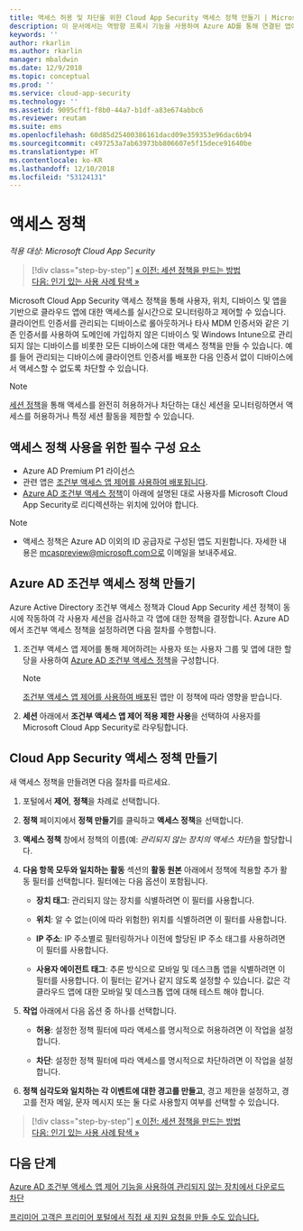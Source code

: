 ```yaml
---
title: 액세스 허용 및 차단을 위한 Cloud App Security 액세스 정책 만들기 | Microsoft Docs
description: 이 문서에서는 역방향 프록시 기능을 사용하여 Azure AD를 통해 연결된 앱에 대한 액세스를 허용하고 차단하도록 Cloud App Security 조건부 액세스 앱 제어 액세스 정책을 설정하는 절차를 설명합니다.
keywords: ''
author: rkarlin
ms.author: rkarlin
manager: mbaldwin
ms.date: 12/9/2018
ms.topic: conceptual
ms.prod: ''
ms.service: cloud-app-security
ms.technology: ''
ms.assetid: 9095cff1-f8b0-44a7-b1df-a83e674abbc6
ms.reviewer: reutam
ms.suite: ems
ms.openlocfilehash: 60d85d25400386161dacd09e359353e96dac6b94
ms.sourcegitcommit: c497253a7ab63973bb806607e5f15dece91640be
ms.translationtype: HT
ms.contentlocale: ko-KR
ms.lasthandoff: 12/10/2018
ms.locfileid: "53124131"
---
```

# <a name="access-policies"></a>액세스 정책 

*적용 대상: Microsoft Cloud App Security*

>[!div class="step-by-step"]
[« 이전: 세션 정책을 만드는 방법](session-policy-aad.md)<br>
[다음: 인기 있는 사용 사례 탐색 »](use-case-proxy-block-session-aad.md)


Microsoft Cloud App Security 액세스 정책을 통해 사용자, 위치, 디바이스 및 앱을 기반으로 클라우드 앱에 대한 액세스를 실시간으로 모니터링하고 제어할 수 있습니다. 클라이언트 인증서를 관리되는 디바이스로 롤아웃하거나 타사 MDM 인증서와 같은 기존 인증서를 사용하여 도메인에 가입하지 않은 디바이스 및 Windows Intune으로 관리되지 않는 디바이스를 비롯한 모든 디바이스에 대한 액세스 정책을 만들 수 있습니다. 예를 들어 관리되는 디바이스에 클라이언트 인증서를 배포한 다음 인증서 없이 디바이스에서 액세스할 수 없도록 차단할 수 있습니다. 

> [!NOTE]
> [세션 정책](session-policy-aad.md)을 통해 액세스를 완전히 허용하거나 차단하는 대신 세션을 모니터링하면서 액세스를 허용하거나 특정 세션 활동을 제한할 수 있습니다. 

## <a name="prerequisites-to-using-access-policies"></a>액세스 정책 사용을 위한 필수 구성 요소

- Azure AD Premium P1 라이선스
- 관련 앱은 [조건부 액세스 앱 제어를 사용하여 배포됩니다](proxy-deployment-aad.md).
- [Azure AD 조건부 액세스 정책](https://docs.microsoft.com/azure/active-directory/active-directory-conditional-access-azure-portal)이 아래에 설명된 대로 사용자를 Microsoft Cloud App Security로 리디렉션하는 위치에 있어야 합니다.

> [!NOTE]
> - 액세스 정책은 Azure AD 이외의 ID 공급자로 구성된 앱도 지원합니다. 자세한 내용은 mcaspreview@microsoft.com으로 이메일을 보내주세요.

## <a name="create-an-azure-ad-conditional-access-policy"></a>Azure AD 조건부 액세스 정책 만들기

Azure Active Directory 조건부 액세스 정책과 Cloud App Security 세션 정책이 동시에 작동하여 각 사용자 세션을 검사하고 각 앱에 대한 정책을 결정합니다. Azure AD에서 조건부 액세스 정책을 설정하려면 다음 절차를 수행합니다.

1. 조건부 액세스 앱 제어를 통해 제어하려는 사용자 또는 사용자 그룹 및 앱에 대한 할당을 사용하여 [Azure AD 조건부 액세스 정책](https://docs.microsoft.com/azure/active-directory/active-directory-conditional-access-azure-portal)을 구성합니다. 

   > [!NOTE]
   > [조건부 액세스 앱 제어를 사용하여 배포](proxy-deployment-aad.md)된 앱만 이 정책에 따라 영향을 받습니다.

2. **세션** 아래에서 **조건부 액세스 앱 제어 적용 제한 사용**을 선택하여 사용자를 Microsoft Cloud App Security로 라우팅합니다.
 
## <a name="create-a-cloud-app-security-access-policy"></a>Cloud App Security 액세스 정책 만들기 

새 액세스 정책을 만들려면 다음 절차를 따르세요.

1. 포털에서 **제어**, **정책**을 차례로 선택합니다.
2. **정책** 페이지에서 **정책 만들기**를 클릭하고 **액세스 정책**을 선택합니다.  

3. **액세스 정책** 창에서 정책의 이름(예: *관리되지 않는 장치의 액세스 차단*)을 할당합니다.

4. **다음 항목 모두와 일치하는 활동** 섹션의 **활동 원본** 아래에서 정책에 적용할 추가 활동 필터를 선택합니다. 필터에는 다음 옵션이 포함됩니다. 
     
   - **장치 태그**: 관리되지 않는 장치를 식별하려면 이 필터를 사용합니다.

   - **위치**: 알 수 없는(이에 따라 위험한) 위치를 식별하려면 이 필터를 사용합니다. 

   - **IP 주소**: IP 주소별로 필터링하거나 이전에 할당된 IP 주소 태그를 사용하려면 이 필터를 사용합니다. 

   - **사용자 에이전트 태그**: 추론 방식으로 모바일 및 데스크톱 앱을 식별하려면 이 필터를 사용합니다. 이 필터는 같거나 같지 않도록 설정할 수 있습니다. 값은 각 클라우드 앱에 대한 모바일 및 데스크톱 앱에 대해 테스트 해야 합니다.
  
5. **작업** 아래에서 다음 옵션 중 하나를 선택합니다. 

    - **허용**: 설정한 정책 필터에 따라 액세스를 명시적으로 허용하려면 이 작업을 설정합니다.

    - **차단**: 설정한 정책 필터에 따라 액세스를 명시적으로 차단하려면 이 작업을 설정합니다. 

6. **정책 심각도와 일치하는 각 이벤트에 대한 경고를 만들고**, 경고 제한을 설정하고, 경고를 전자 메일, 문자 메시지 또는 둘 다로 사용할지 여부를 선택할 수 있습니다.



>[!div class="step-by-step"]
[« 이전: 세션 정책을 만드는 방법](session-policy-aad.md)<br>
[다음: 인기 있는 사용 사례 탐색 »](use-case-proxy-block-session-aad.md)

 
## <a name="next-steps"></a>다음 단계  
[Azure AD 조건부 액세스 앱 제어 기능을 사용하여 관리되지 않는 장치에서 다운로드 차단](use-case-proxy-block-session-aad.md)   

[프리미어 고객은 프리미어 포털에서 직접 새 지원 요청을 만들 수도 있습니다.](https://premier.microsoft.com/)  
  
  